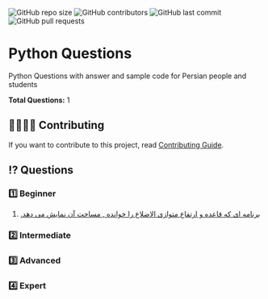 <p>
<img alt="GitHub repo size" src="https://img.shields.io/github/repo-size/PyFarsi/Python-Questions">
<img alt="GitHub contributors" src="https://img.shields.io/github/contributors/PyFarsi/Python-Questions">
<img alt="GitHub last commit" src="https://img.shields.io/github/last-commit/PyFarsi/Python-Questions">
<img alt="GitHub pull requests" src="https://img.shields.io/github/issues-pr/PyFarsi/Python-Questions">
</p>

# Python Questions
Python Questions with answer and sample code for Persian people and students

**Total Questions:** 1

## 👨‍👨‍👦‍👦 Contributing
If you want to contribute to this project, read [Contributing Guide](CONTRIBUTING.md).

## ⁉️ Questions

### 1️⃣ Beginner
1. [<p dir="rtl">برنامه ای که قاعده و ارتفاع متوازی الاضلاع را خوانده , مساحت آن نمایش می دهد.</p>](Beginner/question1)

### 2️⃣ Intermediate

### 3️⃣ Advanced

### 4️⃣ Expert
